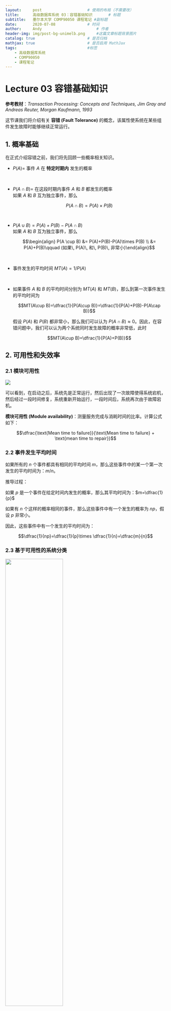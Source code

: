 ```yaml
---
layout:     post   				    # 使用的布局（不需要改）
title:      高级数据库系统 03：容错基础知识   	# 标题 
subtitle:   墨尔本大学 COMP90050 课程笔记 #副标题
date:       2020-07-08				# 时间
author:     Andy 						# 作者
header-img: img/post-bg-unimelb.png 	#这篇文章标题背景图片
catalog: true 						# 是否归档
mathjax: true                       # 是否启用 MathJax
tags:								#标签
    - 高级数据库系统
    - COMP90050
    - 课程笔记
---
```


# Lecture 03 容错基础知识

**参考教材**：*Transaction Processing: Concepts and Techniques, Jim Gray and Andreas Reuter, Morgan Kaufmann, 1993*

这节课我们将介绍有关 **容错 (Fault Tolerance)** 的概念，该属性使系统在某些组件发生故障时能够继续正常运行。

## 1. 概率基础
在正式介绍容错之前，我们将先回顾一些概率相关知识。

* $P(A)=$ 事件 $A$ 在 **特定时期内** 发生的概率
  
  <br>

* $P(A \cap B)=$ 在这段时期内事件 $A$ 和 $B$ 都发生的概率  
  如果 $A$ 和 $B$ 互为独立事件，那么
  
  $$P(A \cap B)=P(A)\times P(B)$$

  <br>

* $P(A \cup B)= P(A) + P(B) - P(A\cap B)$  
  如果 $A$ 和 $B$ 互为独立事件，那么
  
  $$\begin{align} P(A \cup B) &= P(A)+P(B)-P(A)\times P(B) \\
  &= P(A)+P(B)\qquad  (如果\, P(A)\, 和\, P(B)\, 非常小)\end{align}$$

  <br>

* 事件发生的平均时间 $MT(A)=1/P(A)$
  
  <br>

* 如果事件 $A$ 和 $B$ 的平均时间分别为 $MT(A)$ 和 $MT(B)$，那么到第一次事件发生的平均时间为

  $$MT(A\cup B)=\dfrac{1}{P(A\cup B)}=\dfrac{1}{P(A)+P(B)-P(A\cap B)}$$

  假设 $P(A)$ 和 $P(B)$ 都非常小，那么我们可以认为 $P(A\cap B)\approx 0$。因此，在容错问题中，我们可以认为两个系统同时发生故障的概率非常低，此时

  $$MT(A\cup B)=\dfrac{1}{P(A)+P(B)}$$

## 2. 可用性和失效率
### 2.1 模块可用性

<img src="http://andy-blog.oss-cn-beijing.aliyuncs.com/blog/2020-07-21-WX20200721-194103%402x.png">

可以看到，在启动之后，系统先是正常运行，然后出现了一次故障使得系统宕机，然后经过一段时间修复，系统重新开始运行，一段时间后，系统再次由于故障宕机。

**模块可用性 (Module availability)**：测量服务完成与消耗时间的比率。计算公式如下：

$$\dfrac{\text{Mean time to failure}}{\text{Mean time to failure} + \text{mean time to repair}}$$

### 2.2 事件发生平均时间

如果所有的 $n$ 个事件都具有相同的平均时间 $m$，那么这些事件中的某一个第一次发生的平均时间为：$m/n$。

推导过程：

如果 $p$ 是一个事件在给定时间内发生的概率，那么其平均时间为：$m=\dfrac{1}{p}$

如果有 $n$ 个这样的概率相同的事件，那么这些事件中有一个发生的概率为 $np$，假设 $p$ 非常小。

因此，这些事件中有一个发生的平均时间为：

$$\dfrac{1}{np}=\dfrac{1}{p}\times \dfrac{1}{n}=\dfrac{m}{n}$$

### 2.3 基于可用性的系统分类

<img src="http://andy-blog.oss-cn-beijing.aliyuncs.com/blog/2020-07-21-WX20200721-214046%402x.png" width="60%">

对于一个不具备容错性的系统，如果我们不采取任何措施来管理系统从崩溃中恢复或者保证在某些组件崩溃时数据仍然可用，那么该系统不可用的期望时间约为 37 年。而如果我们采取一些管理措施，那么这段时间将大大缩短。对于一个具备容错管理的系统，其期望宕机时间约为 1 小时。而对于可用性要求非常高的系统，其期望宕机时间仍然在 3 秒左右。根据不同系统的可用性和管理方式，可以将它们分为 7 个级别：完全无管理系统为 1 级，追求极端可用性系统为 7 级。

### 2.4 影响系统可用性的因素

* 环境方面：诸如冷却、电源、天气、数据通信线路、火灾、地震、海啸、战争、人为破坏等
* 操作方面：系统管理、系统配置和系统操作程序
* 维护：定期维护的程序、定期更换硬件
* 硬件：设备、冷却
* 软件：程序
* 流程：罢工、宕机管理决策
* 内战

### 2.5 失效率

**浴缸失效率曲线**

<img src="http://andy-blog.oss-cn-beijing.aliyuncs.com/blog/2020-07-21-WX20200721-214708%402x.png" width="75%">

上图展示了大部分系统所遵循的浴缸失效率曲线。假设现在有一个正在运行的系统，其初始的失效率将较高，因为在初始阶段，可能有些硬件会失效，而当我们替换掉这些失效的硬件时，随着运行时间增加，失效率将逐渐下降。然后，经过某个时间点后，随着系统运行时间进一步增加，由于硬件过热或者一些其他原因，失效率又会逐渐上升。

**失效频率 vs. 持续时间**

<img src="http://andy-blog.oss-cn-beijing.aliyuncs.com/blog/2020-07-21-WX20200721-214911%402x.png" width="75%">

如果我们绘制出失效次数和持续时间二者之间的关系，一些小的失效问题的持续时间较短，可能只需要 1 个小时就能恢复正常，这类事件发生次数通常较高；而某些失效的修复时间可能需要 10 个小时以上，这类失效的发生率通常较低。

### 2.6 磁盘失效率

<img src="http://andy-blog.oss-cn-beijing.aliyuncs.com/blog/2020-07-22-WX20200722-135004%402x.png" width="70%">

这里是一个磁盘失效率的例子。可以看到：软数据读取错误的 MTTF 约为 1 小时，无其他不良影响，恢复方式为重新尝试；可屏蔽的硬数据读取错误的 MTTF 约为 3 天，导致后果是重新映射到新的扇区，重写正确数据，恢复方式为 ECC (纠错编码)；而导致设备需要修复的错误类型的 MTTF 约为 5 年，导致的结果为数据不可用，恢复方式为磁盘维修。

## 3. 投票 (Voting)
### 3.1 多数投票

现在，我们来看一个用于系统容错设计的基于多设备的简单策略：**投票 (Voting)**。

假设现在我们系统中有 3 台设备/模块，这被称为 **三工 (3-plex) 系统** (如果有 $n$ 台设备即为 n 工 ($n$-plex) 系统)。如果其中一个磁盘上的数据发生错误，这 3 台设备将进行投票，其中 2 台上数据可以正常工作，那么根据 **多数投票 (majority voting)** 结果，即使某个设备发生数据错误，系统仍然能够正常运行。

根据多数投票的不同考虑方式，可以分为两类：**Failvote (失败表决)** 和 **Failfast (失败即停)**。

* **Failvote**：在 **所有模块** 上实行多数表决。例如：对于 3-plex 系统，多数意味着 $2/3$；对于 5-plex 系统，多数意味着 $3/5$。

  Failvote 使用两个或多个模块并比较其输出。如果没有多数输出达成一致，则停止。尽管包含重复 (一对) 模块的失败次数是单模块失败次数的两倍，但其提供了清晰的失败语义。

  * 通过三工化，系统的 MTTF 降至单个模块的为 $5/6 = 1/3 + 1/2 = 0.83$
  
    令 $M$ 为单个模块的 MTTF。三工系统中的任意一个模块的 MTTF 均为 $M/3$，然后，两个工作模块中的任意一个模块的 MTTF 为 $M/2$。整个系统总的 MMTF 为：

    $$M \times(1/3 + 1/2)= 0.83M$$

* **Failfast (voting)**：此方案类似于 Failvote，区别在于 Failfast 系统会先检测哪些模块可用，然后在这些 **可用模块** 上实行多数表决。例如：对于 5-plex 系统，如果其中 2 个模块失效，这种情况下，系统的多数表决只需要剩下 3 个可用模块中的 2 个达成一致即可。

  * 对于一个 10-plex Failfast 系统，直到其中 9 个模块都发生故障之前，它都将继续运行；而对于同样模块数的 Failvote 系统，当 5 个模块出现故障时，系统将停止运行。

  * Failfast 系统的可用性要优于 Failvote 系统 (因为在没有多数同意的情况下，后者将停止运行)。

**例子**：考虑一个多模块的 Failvote 系统，其中每个模块的 MTTF 为 $10$ 年，包括软故障。

* 对于一个双工 (Duplex) 系统：$MTTF = 10/2 = 5$ 年。

* 对于一个三工 (Triplex) 系统：$MTTF = 10/3$ (第一次故障) $+ 10/2$ (第二次故障) $= 8.3$ 年。

* 如果三工系统可以屏蔽所有瞬态/软故障，并且硬故障的 MTTF 为 $100$ 年，则系统的 MTTF 为:

  $$100 \times（1/3 + 1/2）= 83.7 \text{ 年}$$

总体来看，多数表决策略提高了系统容错，但是和单模块系统相比，多模块系统的 MTTF 降低了。
  
### 3.2 Failvote 策略

Failvote 需要 **全部设备中的多数** 同意才能接受某项操作 (例如：读/写)

* 在三工系统中，我们有 3 台设备，我们至少需要其中 2 台设备同意才能继续进行操作。如果设备无法正常工作，并且我们没有多数表决，那么系统将停止。

* 方案 A：所有设备的都工作，所有设备都同意，那么接受操作（$3/3$ 同意）

* 方案 B：其中两台设备正常工作，并且这两台设备都同意，那么接受操作（$2/3$ 同意）

* 方案 C：其中两台设备正常工作，但这两台设备都不同意，那么不接受该操作，因为同意占比没有达到 $2/3$。

* 如果我们有 10 台设备，那么需要其中 6 台能够工作并就该决定达成共识，才能够继续运行。而当第 5 台设备失效时，系统将停止，因为剩余的能够进行同意表决的工作设备不足 6 台。

### 3.3 Failfast 策略

在 Failfast 中，我们只关心 **工作设备中的多数** 表决。我们假设我们能够知道哪些设备正在工作，因此，我们可以继续进行操作，直到只剩下 2 个工作设备为止，此时如果双方都同意，那么可以继续采取行动，但是如果二者表决结果不同，则系统将停止。

对于一个 10-plex 的 Failfast 系统：

* 0 台设备有故障，我们有 10 台设备在工作，至少需要 6 台同意才能接受操作
* 1 台设备有故障，我们有 9 台设备在工作，至少需要 5 台同意才能接受操作
* 2 台设备有故障，我们有 8 台设备在工作，至少需要 5 台同意才能接受操作
* 3 台设备有故障，我们有 7 台设备在工作，至少需要 4 台同意才能接受操作
* 4 台设备有故障，我们有 6 台设备在工作，至少需要 4 台同意才能接受操作
* 5 台设备有故障，我们有 5 台设备在工作，至少需要 3 台同意才能接受操作
* 6 台设备有故障，我们有 4 台设备在工作，至少需要 3 台同意才能接受操作
* 7 台设备有故障，我们有 3 台设备在工作，至少需要 2 台同意才能接受操作
* 8 台设备有故障，我们有 2 台设备在工作，那么需要这 2 台都同意才能接受操作
* 9 台设备有故障，我们有 1 台设备在工作，那么系统将停止，因为没有可用的多数表决

### 3.4 相关概率

**N-plex 修复**：在这种配置下，设备故障一旦被检测到，其修复的平均时间为 **MTTR (平均修复时间)**。有时 MTTR 只是需要更换设备的时间。

<IMG SRC="http://andy-blog.oss-cn-beijing.aliyuncs.com/blog/2020-07-25-WX20200725-160344%402x.png" width="80%">

最新磁盘设备的典型值：

* $MTTR =$ 几小时 (假设我们有备用磁盘) 到 1 天
* $MTTF =$ 750000 小时 (大约 86 年)

系统中单个模块/设备不可用的概率为：

$$P_1 = \dfrac{MTTR}{MTTF + MTTR}\cong \dfrac{MTTR}{MTTF} \quad (\text{如果}\; MTTF \gg MTTR)$$

系统中 ($n-1$) 个模块不可用的概率为：

$$P_{n-1}=\left(\dfrac{MTTR}{MTTF}\right)^{n-1}$$

系统中单个模块/设备失效的概率为：

$$P_f = \dfrac{1}{MTTF}$$

对于一个多模块系统，如果其中一个模块失效了，整体系统仍然可能是可用的，例如：在 RAID 6 中，我们有多个磁盘，即使其中某个磁出现故障，我们仍然可以通过其余磁盘上的数据和校验位进行数据恢复，使得系统继续运行。

系统由于特定的第 $i$ 个模块失效而最终发生故障的概率为：

$$P_f \cdot P_{n-1}= \left(\dfrac{1}{MTTF}\right) \cdot \left(\dfrac{MTTR}{MTTF}\right)^{n-1}$$

一个 n-plex 的 Failfast 系统失效的概率为：

$$P_{n-plex} = \left(\dfrac{n}{MTTF}\right) \cdot \left(\dfrac{MTTR}{MTTF}\right)^{n-1}$$

一个 n-plex 的 Failfast 系统的 MTTF 为：

$$MTTF_n = \left(\dfrac{MTTF}{n}\right) \cdot \left(\dfrac{MTTF}{MTTR}\right)^{(n-1)}$$

## 4. Old-New Master

我们已经介绍了基于 Voting 的容错技术，现在我们来学习另外一种容错技术：old-new master。这种方法很简单，但是在大部分数据库系统中很少应用。

* 将要执行的所有更新 (事务) 记录在单独的文件 (稳定存储) 中
* 在晚上 (通常) 使用旧 (前一天) 的母版和批量更新 (事务) 生成一个单独的新 (第二天) 母版。

<img src="http://andy-blog.oss-cn-beijing.aliyuncs.com/blog/2020-07-26-WX20200726-154416%402x.png" width="70%">

假设现在有一个银行系统，我们有一个 master 文件 (实际上它不是单个文件，而是一个文件集合)，其中包含了所有我们需要的数据值，例如：账户名称、ID、余额等等。对于所有这些信息，有一些相应的事务/操作请求，例如：从一个银行账户转账到另一个账户。所有这些事务/操作相关信息都被存储在一个稳定存储 (stable storage) 中。然后，在某个事务发生率较低的时段 (例如：每天晚上)，我们将创建一个新的 master 文件，其中包含了旧的 master 文件在经过事务/操作更新之后的信息 (例如：从账户 A 转账 100 美元到账户 B 之后， 两个账户余额将更新)。然后这个新的 master 文件将继续在系统中工作。这些事务/操作处理的过程是离线的，所以当出现任何问题时，我们并不知道发生了什么，直到第二天这些事务/操作实际上被完成之后。

这种更新模型为我们提供了容错能力，因为只要我们有旧的 master 文件和要执行的事务，我们就总是可以在第二天产生新的 master 文件。

但是，这种模式的问题是：它不是在线处理，如果事务失败，要等到第二天才会通知客户。

## 5. 软件可靠性

软件可靠性和硬件可靠性之间的主要区别：

* 硬件可靠性要求容忍 **组件** 故障。
* 软件可靠性要求容忍 **设计和编码** 错误。
* 硬件和软件之间的区别越来越小，因为大多数硬件单元都具有大量的软件组件。这些系统通常称为 **嵌入式系统 (embedded systems)**。

### 5.1 N 版本程序设计

**N 版本程序设计 (N-version programming)**：为程序设计 $n$ 个版本，仔细地测试每个版本，然后并行地运行所有 $n$ 个版本的程序，选择 $n$ 个结果中占大多数的作为最终结果，利用这种设计差异就能够屏蔽许多故障。

* 使用 n 个并行运行的程序，对每个答案进行多数表决
* 优点是设计和编码的多样性可以屏蔽许多故障

### 5.2 事务

**事务 (Transactions)**：把每个程序当成一个具有一致性检查的 ACID 状态转换来写。事务的最后，如果一致性检查不满足，终止事务并重新开始。第二次重新运行事务就会工作起来。

* 每个程序都被编写为带有一致性检查的 ACID 状态事务。
* 在没有适当恢复 (修复) 的情况下重新启动应用程序会使系统非常不可靠。
* 甚至一个事务处理系统也无法容忍应用程序错误。
* **Bohrbug**：以物理学家 Niels Bohr 命名，这些是确定性的 bug，相对容易处理。
* **Heisenbug**：以物理学家 Werner Heisenberg 命名，这些 bug 是偶然出现的瞬时 (非确定性) 软件错误，通常与负载条件和定时 (竞争条件) 有关。

### 5.3 故障

设计容错程序需要一个模型，模型包括三种实体类型：**进程**、**消息** 和 **存储**。每个实体有期望行为集合和故障行为集合。

故障行为可以分为 **预期故障 (设计中可容错的故障)** 和 **非预期故障 (设计中不可容错的故障)**。其中，非预期故障可以描述为稠密故障和拜占庭式故障。

* **稠密故障 (Dense Faults)**：算法是 $n$ 容错，系统在一段时间内最多可以容忍 $n$ 个故障。如果故障数超过 $n$，则系统可能会中断服务。

* **拜占庭式故障 (Byzantine Faults)**：这类故障不是模型的一部分，并且在设计时没有考虑到容忍此类故障。例如：设计模型时一般不考虑诸如地震之类的环境问题。

### 5.4 如何提高软件可靠性

**数据定期传输 (Periodic Transfer of data)**：建立进程对。一个名为 **主进程 (Primary Process)** 的进程将完成所有工作，直到其失败。然后，另一个进程，称为 **备份进程 (Backup Process)**，将接管主进程的工作，继续计算。为了做到这一点，主进程需要周期性地发送消息给后备进程，表明自己还处于活动状态，并且还需要将其状态传输给后备进程。如果后备进程在两个消息周期中没有从主进程接收到该消息，它就假设主进程已经失败，并且接管主进程的工作，接管分为以下三种形式：

* **检查点重启 (Checkpoint-restart)**：主进程将自己的状态记录在一个双工存储模块上。在接管时，后备进程从双工存储中读取主进程状态，然后恢复应用程序。

* **检查点消息 (Checkpoint messages)**：主进程将其状态更改作为消息发送给后备进程。 接管时，备份将从最近的检查点消息中获取其当前状态。

* **持久进程 (Persistent)**：后备进程以空状态重新启动，并允许事务处理机制清除所有尚未提交的事务。这是大部分数据库系统所采用的方法。

**高可用存储 (Highly available storage)**

* 写入多个存储模块
* 具有某种校验和，以确保以很高的概率正确读取数据
* 磁盘镜像就是一个例子
* 阴影化是另一种镜像技术，允许原子写操作

**高可用进程 (Highly available Processes)**

* 进程配对
* 基于事务的重启
* 检查点重启

## 6. 如何提高通信可靠性

我们已经介绍了如何提高硬件和软件的容错机制，现在我们将介绍有关通信的容错机制。除了前面提到的备份进程中的消息传递之外，不同系统之间还存在一些其他类型的消息传递，例如：分布式系统。

通常，存在两种类型的消息：**发送消息 (messages sent)** 和 **接收消息 (messages received)**。然后，为了提升通信可靠性，我们还引入了另一种消息类型：**确认消息 (acknowledge messages)**。

假设现在我们有一个分布式系统，它包含两个子系统：

<img src="http://andy-blog.oss-cn-beijing.aliyuncs.com/blog/2020-08-07-WX20200807-184118%402x.png" width="80%">

其中：

* **Out** $=$ number of messages sent
* **In** $=$ number of messages received
* **Ack** $=$ number of acknowledgements

现在，右侧子系统往左侧子系统发送了一条消息。可以看到右侧子系统中 **Out** 数量从之前的 $6$ 增加到了 $7$，然后，消息 $7$ 被传递给左侧子系统：

<img src="http://andy-blog.oss-cn-beijing.aliyuncs.com/blog/2020-08-07-WX20200807-184348%402x.png" width="60%">

如果左侧子系统成功接收到该消息，那么，其中的 **In** 数量将从之前的 $6$ 增加到 $7$。而由于成功接收，左侧子系统将发送一条确认消息给右侧子系统，告知其消息 $7$ 已经收到：

<img src="http://andy-blog.oss-cn-beijing.aliyuncs.com/blog/2020-08-07-WX20200807-185821%402x.png" width="60%">

而在右侧子系统接收到左侧子系统发送过来的确认消息后，其 **Ack** 数量将从之前的 $6$ 增加到 $7$。当整个过程完成之后，最初的消息发送方将知道消息已经成功送达：

<img src="http://andy-blog.oss-cn-beijing.aliyuncs.com/blog/2020-08-07-WX20200807-190119%402x.png" width="60%">

这些通信信息可能需要存储在一些诸如硬盘之类的稳定存储中。例如：为了确保后备进程能够正确运行，进程之间的通信信息需要保存在稳定存储中，我们来看一下这个过程是如何完成的。首先，为后备进程创建一个检查点，因此，它可以从该检查点状态开始接管主进程：

<img src="http://andy-blog.oss-cn-beijing.aliyuncs.com/blog/2020-08-07-WX20200807-201709%402x.png" width="80%">

当右侧子系统发送消息时，需要对应的存储来记录该事务消息及其对应 ID：

<img src="http://andy-blog.oss-cn-beijing.aliyuncs.com/blog/2020-08-07-WX20200807-202342%402x.png" width="80%">

然后，消息将被发送：

<img src="http://andy-blog.oss-cn-beijing.aliyuncs.com/blog/2020-08-07-WX20200807-202629%402x.png" width="80%">

当左侧子系统接收该消息时，同样，在其对应存储中对该消息及其 ID 进行记录：

<img src="http://andy-blog.oss-cn-beijing.aliyuncs.com/blog/2020-08-07-WX20200807-203416%402x.png" width="80%">

然后，接收方将发送确认信息给发送方：

<img src="http://andy-blog.oss-cn-beijing.aliyuncs.com/blog/2020-08-07-WX20200807-203551%402x.png" width="80%">

发送方接收确认信息并根据其 ID 更新 **Ack** 的值：

<img src="http://andy-blog.oss-cn-beijing.aliyuncs.com/blog/2020-08-07-WX20200807-203940%402x.png" width="80%">

最后，同步更新其稳定存储中的 **Ack** 的值：

<img src="http://andy-blog.oss-cn-beijing.aliyuncs.com/blog/2020-08-07-WX20200807-204617%402x.png" width="80%">

这两个稳定存储为每个对应的后备进程创建检查点，以确保接管正确。

## 7. 总结

提高系统的可靠性，具体性能方面涉及：

* 提高 CPU、内存和存储单元的硬件可靠性。这可以通过采用大量冗余实现，例如：N-plex 系统。
* 通过采用进程对或者基于事务的恢复，可以提高软件可靠性。
* 通信系统的可靠性不仅需要硬件冗余，而且还需要保证消息的发送和接收，这可以通过使用稳定存储，以及采用重传和重复确认机制实现：直到消息被传递和确认为止。

下节内容：面向事务的计算
